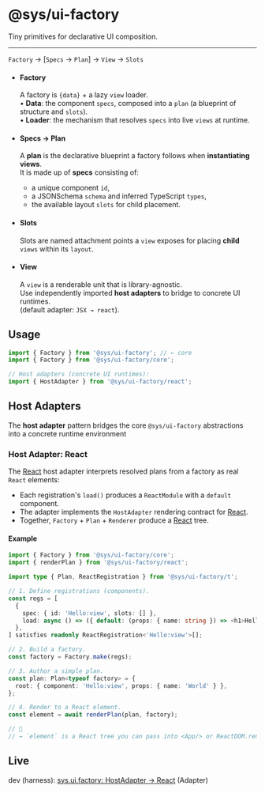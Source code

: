 # @sys/ui-factory

Tiny primitives for declarative UI composition.  

----
`Factory` → [`Specs` → `Plan`] → `View` → `Slots`

- #### Factory
  A factory is `{data}` + a lazy `view` loader.  
  	•	**Data**: the component `specs`, composed into a `plan` (a blueprint of structure and `slots`).  
  	•	**Loader**: the mechanism that resolves `specs` into live `views` at runtime.

- #### Specs → Plan
  A **plan** is the declarative blueprint a factory follows when **instantiating views**.  
  It is made up of **specs** consisting of:  
  - a unique component `id`, 
  - a JSONSchema `schema` and inferred TypeScript `types`,
  - the available layout `slots` for child placement.

- #### Slots
  Slots are named attachment points a `view` exposes for placing **child** `views` within its `layout`.

- #### View
  A `view` is a renderable unit that is library-agnostic.  
  Use independently imported **host adapters** to bridge to concrete UI runtimes.   
  (default adapter: `JSX → react`).



## Usage
```ts
import { Factory } from '@sys/ui-factory'; // ← core
import { Factory } from '@sys/ui-factory/core';

// Host adapters (concrete UI runtimes):
import { HostAdapter } from '@sys/ui-factory/react';
```


## Host Adapters
The **host adapter** pattern bridges the core `@sys/ui-factory` abstractions into 
a concrete runtime environment 


### Host Adapter: React
The [React](https://react.dev/) host adapter interprets resolved plans from a factory 
as real `React` elements:

- Each registration's `load()` produces a `ReactModule` with a `default` component.
- The adapter implements the `HostAdapter` rendering contract for [React](https://react.dev/).
- Together, `Factory` + `Plan` + `Renderer` produce a [React](https://react.dev/) tree.

#### Example
```ts
import { Factory } from '@sys/ui-factory/core';
import { renderPlan } from '@sys/ui-factory/react';

import type { Plan, ReactRegistration } from '@sys/ui-factory/t';

// 1. Define registrations (components).
const regs = [
  {
    spec: { id: 'Hello:view', slots: [] },
    load: async () => ({ default: (props: { name: string }) => <h1>Hello, {props.name}!</h1> }),
  },
] satisfies readonly ReactRegistration<'Hello:view'>[];

// 2. Build a factory.
const factory = Factory.make(regs);

// 3. Author a simple plan.
const plan: Plan<typeof factory> = {
  root: { component: 'Hello:view', props: { name: 'World' } },
};

// 4. Render to a React element.
const element = await renderPlan(plan, factory);

// 🌳
// → `element` is a React tree you can pass into <App/> or ReactDOM.render
```

## Live

dev (harness): [sys.ui.factory: HostAdapter → React](https://fs.db.team/sys/ui.factory/?dev=5066379583419) (Adapter)

